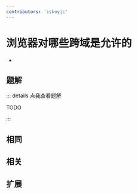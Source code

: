```yaml
---
contributors: 'isboyjc'
---
```


# 浏览器对哪些跨域是允许的

- 



## 题解

::: details 点我查看题解

  TODO

:::



## 相同


## 相关


## 扩展

